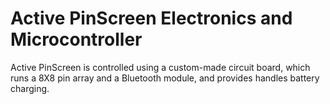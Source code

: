 # Active PinScreen Electronics and Microcontroller
Active PinScreen is controlled using a custom-made circuit board, which runs a 8X8 pin array and a Bluetooth module, and provides handles battery charging.

